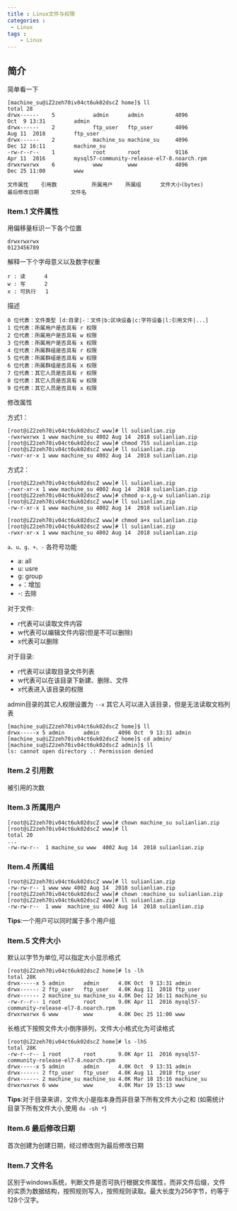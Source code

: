 ```yaml
---
title : Linux文件与权限
categories : 
 - Linux 
tags :
	- Linux
---
```


## 简介

简单看一下

	[machine_su@iZ2zeh70iv04ct6uk02dscZ home]$ ll
	total 28
	drwx------    5            admin      admin          4096               Oct  9 13:31         admin
	drwx------    2            ftp_user   ftp_user       4096               Aug 11  2018         ftp_user
	drwx------    2            machine_su machine_su     4096               Dec 12 16:11         machine_su
	-rw-r--r--    1            root       root           9116               Apr 11  2016         mysql57-community-release-el7-8.noarch.rpm
	drwxrwxrwx    6            www        www            4096               Dec 25 11:00         www

	文件属性    引用数           所属用户    所属组      文件大小(bytes)         最后修改日期          文件名


### Item.1 文件属性

用偏移量标识一下各个位置

	drwxrwxrwx
	0123456789

解释一下个字母意义以及数字权重

	r : 读      4
	w : 写      2
	x : 可执行   1

描述

	0 位代表：文件类型 [d:目录|-：文件|b:区块设备|c:字符设备|l:引用文件|...]
	1 位代表：所属用户是否具有 r 权限
	2 位代表：所属用户是否具有 w 权限
	3 位代表：所属用户是否具有 x 权限
	4 位代表：所属群组是否具有 r 权限
	5 位代表：所属群组是否具有 w 权限
	6 位代表：所属群组是否具有 x 权限
	7 位代表：其它人员是否具有 r 权限
	8 位代表：其它人员是否具有 w 权限
	9 位代表：其它人员是否具有 x 权限

修改属性

方式1：

	[root@iZ2zeh70iv04ct6uk02dscZ www]# ll sulianlian.zip
	-rwxrwxrwx 1 www machine_su 4002 Aug 14  2018 sulianlian.zip
	[root@iZ2zeh70iv04ct6uk02dscZ www]# chmod 755 sulianlian.zip
	[root@iZ2zeh70iv04ct6uk02dscZ www]# ll sulianlian.zip
	-rwxr-xr-x 1 www machine_su 4002 Aug 14  2018 sulianlian.zip

方式2：

	[root@iZ2zeh70iv04ct6uk02dscZ www]# ll sulianlian.zip
	-rwxr-xr-x 1 www machine_su 4002 Aug 14  2018 sulianlian.zip
	[root@iZ2zeh70iv04ct6uk02dscZ www]# chmod u-x,g-w sulianlian.zip
	[root@iZ2zeh70iv04ct6uk02dscZ www]# ll sulianlian.zip
	-rw-r-xr-x 1 www machine_su 4002 Aug 14  2018 sulianlian.zip

	[root@iZ2zeh70iv04ct6uk02dscZ www]# chmod a+x sulianlian.zip
	[root@iZ2zeh70iv04ct6uk02dscZ www]# ll sulianlian.zip
	-rwxr-xr-x 1 www machine_su 4002 Aug 14  2018 sulianlian.zip

`a、u、g、+、-` 各符号功能

- a: all
- u: usre
- g: group
- +：增加
- -: 去除

对于文件:

- 	r代表可以读取文件内容
- 	w代表可以编辑文件内容(但是不可以删除)
- 	x代表可以删除

对于目录:

- 	r代表可以读取目录文件列表
- 	w代表可以在该目录下新建、删除、文件
- 	x代表进入该目录的权限

admin目录的其它人权限设置为 `--x` 其它人可以进入该目录，但是无法读取文档列表

	[machine_su@iZ2zeh70iv04ct6uk02dscZ home]$ ll
	drwx-----x 5 admin      admin      4096 Oct  9 13:31 admin
	[machine_su@iZ2zeh70iv04ct6uk02dscZ home]$ cd admin/
	[machine_su@iZ2zeh70iv04ct6uk02dscZ admin]$ ll
	ls: cannot open directory .: Permission denied

### Item.2 引用数

被引用的次数

### Item.3 所属用户

	[root@iZ2zeh70iv04ct6uk02dscZ www]# chown machine_su sulianlian.zip
	[root@iZ2zeh70iv04ct6uk02dscZ www]# ll
	total 20
	...
	-rw-rw-r--  1 machine_su www  4002 Aug 14  2018 sulianlian.zip

### Item.4 所属组

	[root@iZ2zeh70iv04ct6uk02dscZ www]# ll sulianlian.zip
	-rw-rw-r-- 1 www www 4002 Aug 14  2018 sulianlian.zip
	[root@iZ2zeh70iv04ct6uk02dscZ www]# chown :machine_su sulianlian.zip
	[root@iZ2zeh70iv04ct6uk02dscZ www]# ll sulianlian.zip
	-rw-rw-r--  1 www  machine_su 4002 Aug 14  2018 sulianlian.zip

**Tips**:一个用户可以同时属于多个用户组

### Item.5 文件大小

默认以字节为单位,可以指定大小显示格式

	[root@iZ2zeh70iv04ct6uk02dscZ home]# ls -lh
	total 28K
	drwx-----x 5 admin      admin      4.0K Oct  9 13:31 admin
	drwx------ 2 ftp_user   ftp_user   4.0K Aug 11  2018 ftp_user
	drwx------ 2 machine_su machine_su 4.0K Dec 12 16:11 machine_su
	-rw-r--r-- 1 root       root       9.0K Apr 11  2016 mysql57-community-release-el7-8.noarch.rpm
	drwxrwxrwx 6 www        www        4.0K Dec 25 11:00 www

长格式下按照文件大小倒序排列，文件大小格式化为可读格式

	[root@iZ2zeh70iv04ct6uk02dscZ home]# ls -lhS
	total 28K
	-rw-r--r-- 1 root       root       9.0K Apr 11  2016 mysql57-community-release-el7-8.noarch.rpm
	drwx-----x 5 admin      admin      4.0K Oct  9 13:31 admin
	drwx------ 2 ftp_user   ftp_user   4.0K Aug 11  2018 ftp_user
	drwx------ 2 machine_su machine_su 4.0K Mar 18 15:16 machine_su
	drwxrwxrwx 6 www        www        4.0K Mar 19 15:13 www

**Tips**:对于目录来讲，文件大小是指本身而非目录下所有文件大小之和 (如需统计目录下所有文件大小,使用 `du -sh *`)

### Item.6 最后修改日期

首次创建为创建日期，经过修改则为最后修改日期

### Item.7 文件名

区别于windows系统，判断文件是否可执行根据文件属性，而非文件后缀，文件的实质为数据结构，按照规则写入，按照规则读取。最大长度为256字节，约等于128个汉字。

##
